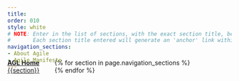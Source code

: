 ```yaml
---
title:
order: 010
style: white
# NOTE: Enter in the list of sections, with the exact section title, below
#       Each section title entered will generate an 'anchor' link within the page
navigation_sections:
- About Agile
- Agile Manifesto
---
```


<div style="margin-top:-40px;">
<a href="http://www.agilegovleaders.org/" style="padding-right:30px;"><strong>AGL Home</strong></a> {% for section in page.navigation_sections %} <a href="#{{section|slugify}}" style="padding-right:30px;">{{section}}</a> {% endfor %}
</div>

